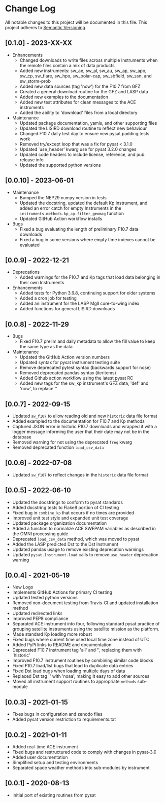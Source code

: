 Change Log
==========
All notable changes to this project will be documented in this file.
This project adheres to [Semantic Versioning](https://semver.org/).

[0.1.0] - 2023-XX-XX
--------------------
* Enhancements
  * Changed downloads to write files across multiple Instruments when the
    remote files contain a mix of data products
  * Added new instruments: sw_ae, sw_al, sw_au, sw_ap, sw_apo, sw_cp, sw_flare,
    sw_hpo, sw_polar-cap, sw_sbfield, sw_ssn, and sw_storm-prob
  * Added new data sources (tag 'now') for the F10.7 from GFZ
  * Created a general download routine for the GFZ and LASP data
  * Added new examples to the documentation
  * Added new test attributes for clean messages to the ACE instruments
  * Added the ability to 'download' files from a local directory
* Maintenance
  * Updated package documentation, yamls, and other supporting files
  * Updated the LISIRD download routine to reflect new behaviour
  * Changed F10.7 daily test day to ensure new pysat padding tests work
  * Removed try/except loop that was a fix for pysat < 3.1.0
  * Updated 'use_header' kwarg use for pysat 3.2.0 changes
  * Updated code headers to include license, reference, and pub release info
  * Updated the supported python versions

[0.0.10] - 2023-06-01
---------------------
* Maintenance
  * Bumped the NEP29 numpy version in tests
  * Updated the docstring, updated the default Kp instrument, and added an
    error catch for empty Instruments in the
    `instruments.methods.kp_ap.filter_geomag` function
  * Updated GitHub Action workflow installs
* Bugs
  * Fixed a bug evaluating the length of preliminary F10.7 data downloads
  * Fixed a bug in some versions where empty time indexes cannot be evaluated

[0.0.9] - 2022-12-21
--------------------
* Deprecations
  * Added warnings for the F10.7 and Kp tags that load data belonging in
  their own Instruments
* Enhancements
  * Added tests for Python 3.6.8, continuing support for older systems
  * Added a cron job for testing
  * Added an instrument for the LASP MgII core-to-wing index
  * Added functions for general LISIRD downloads

[0.0.8] - 2022-11-29
--------------------
* Bugs
  * Fixed F10.7 prelim and daily metadata to allow the fill value to keep the
    same type as the data
* Maintenance
  * Updated the GitHub Action version numbers
  * Updated syntax for pysat instrument testing suite
  * Remove deprecated pytest syntax (backwards support for nose)
  * Removed deprecated pandas syntax (iteritems)
  * Added Github action workflow using the latest pysat RC
  * Added new tags for the sw_kp instrument's GFZ data, 'def' and 'now', to
    replace ''

[0.0.7] - 2022-09-15
--------------------
* Updated `sw_f107` to allow reading old and new `historic` data file format
* Added exampled to the documentation for F10.7 and Kp methods
* Captured JSON error in historic F10.7 downloads and wrapped it with a logger
  message informing the user that their date may not be in the database
* Removed warning for not using the deprecated `freq` kwarg
* Removed deprecated function `load_csv_data`

[0.0.6] - 2022-07-08
--------------------
* Updated `sw_f107` to reflect changes in the `historic` data file format

[0.0.5] - 2022-06-10
--------------------
* Updated the docstrings to conform to pysat standards
* Added docstring tests to Flake8 portion of CI testing
* Fixed bug in `combine_kp` that occurs if no times are provided
* Improved unit test style and expanded unit test coverage
* Updated package organization documentation
* Added a function to normalize ACE SWEPAM variables as described in the OMNI
  processing guide
* Deprecated `load_csv_data` method, which was moved to pysat
* Added the LASP predicted Dst to the Dst Instrument
* Updated pandas usage to remove existing deprecation warnings
* Updated `pysat.Instrument.load` calls to remove `use_header` deprecation
  warning

[0.0.4] - 2021-05-19
--------------------
* New Logo
* Implements GitHub Actions for primary CI testing
* Updated tested python versions
* Removed non-document testing from Travis-CI and updated installation method
* Updated redirected links
* Improved PEP8 compliance
* Separated ACE instrument into four, following standard pysat practice of
  grouping satellite instruments using the satellite mission as the platform.
* Made standard Kp loading more robust
* Fixed bugs where current time used local time zone instead of UTC
* Added PyPi links to README and documentation
* Deprecated F10.7 instrument tag 'all' and '', replacing them with 'historic'
* Improved F10.7 instrument routines by combining similar code blocks
* Fixed F10.7 load/list bugs that lead to duplicate data entries
* Fixed Dst load bugs when loading multiple days of data
* Replaced Dst tag '' with 'noaa', making it easy to add other sources
* Moved all instrument support routines to appropriate `methods` sub-module

[0.0.3] - 2021-01-15
--------------------
* Fixes bugs in configuration and zenodo files
* Added pysat version restriction to requirements.txt

[0.0.2] - 2021-01-11
--------------------
* Added real-time ACE instrument
* Fixed bugs and restructured code to comply with changes in pysat-3.0
* Added user documentation
* Simplified setup and testing environments
* Separated space weather methods into sub-modules by instrument

[0.0.1] - 2020-08-13
--------------------
* Initial port of existing routines from pysat

